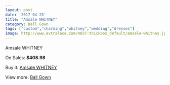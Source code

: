 ```yaml
---
layout: post
date: '2017-04-25'
title: "Amsale WHITNEY"
category: Ball Gown
tags: ["custom","charming","whitney","wedding","dresses"]
image: http://www.extralace.com/4837-thickbox_default/amsale-whitney.jpg
---
```

Amsale WHITNEY

On Sales: **$408.98**
<a href="https://www.extralace.com/ball-gown/2294-amsale-whitney.html"><amp-img layout="responsive" width="600" height="600" src="//www.extralace.com/4837-thickbox_default/amsale-whitney.jpg" alt="Amsale WHITNEY 0" /></a>
<a href="https://www.extralace.com/ball-gown/2294-amsale-whitney.html"><amp-img layout="responsive" width="600" height="600" src="//www.extralace.com/4838-thickbox_default/amsale-whitney.jpg" alt="Amsale WHITNEY 1" /></a>

Buy it: [Amsale WHITNEY](https://www.extralace.com/ball-gown/2294-amsale-whitney.html "Amsale WHITNEY")

View more: [Ball Gown](https://www.extralace.com/3-ball-gown "Ball Gown")